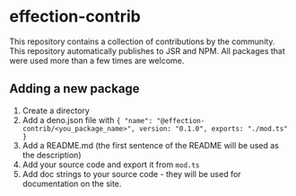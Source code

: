 # effection-contrib

This repository contains a collection of contributions by the community. This repository automatically publishes to JSR and NPM. All packages that were used more than a few times are welcome.

## Adding a new package

1. Create a directory
2. Add a deno.json file with `{ "name": "@effection-contrib/<you_package_name>", version: "0.1.0", exports: "./mod.ts" }`
3. Add a README.md (the first sentence of the README will be used as the description)
4. Add your source code and export it from `mod.ts`
5. Add doc strings to your source code - they will be used for documentation on the site.